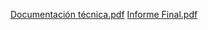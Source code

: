 [Documentación técnica.pdf](https://github.com/user-attachments/files/17595850/Documentacion.tecnica.pdf)
[Informe Final.pdf](https://github.com/user-attachments/files/17595852/Informe.Final.pdf)
